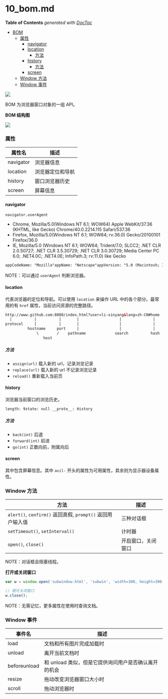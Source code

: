 # 10_bom.md

<!-- START doctoc generated TOC please keep comment here to allow auto update -->
<!-- DON'T EDIT THIS SECTION, INSTEAD RE-RUN doctoc TO UPDATE -->
**Table of Contents**  *generated with [DocToc](https://github.com/thlorenz/doctoc)*
- [BOM](#bom)
  - [属性](#%E5%B1%9E%E6%80%A7)
    - [navigator](#navigator)
    - [location](#location)
      - [方法](#%E6%96%B9%E6%B3%95)
    - [history](#history)
      - [方法](#%E6%96%B9%E6%B3%95-1)
    - [screen](#screen)
  - [Window 方法](#window-%E6%96%B9%E6%B3%95)
  - [Window 事件](#window-%E4%BA%8B%E4%BB%B6)
<!-- END doctoc generated TOC please keep comment here to allow auto update -->

![](../img/B/bom-intro.jpg)

BOM 为浏览器窗口对象的一组 API。

**BOM 结构图**

![](../img/B/bom-structure.jpg)

### 属性

|属性名|描述|
|------|----|
|navigator|浏览器信息|
|location|浏览器定位和导航|
|history|窗口浏览器历史|
|screen|屏幕信息|

#### navigator

`navigator.userAgent`

- Chrome, Mozilla/5.0(Windows NT 6.1; WOW64) Apple WebKit/37.36 (KHTML, like Gecko) Chrome/40.0.2214.115 Safari/537.36
- Firefox, Mozilla/5.0(Windows NT 6.1; WOW64; rv:36.0) Gecko/20100101 Firefox/36.0
- IE, Mozilla/5.0 (Windows NT 6.1; WOW64; Trident/7.0; SLCC2; .NET CLR 2.0.50727; .NET CLR 3.5.30729; .NET CLR 3.0.30729; Media Center PC 6.0; .NET4.0C; .NET4.0E; InfoPath.3; rv:11.0) like Gecko

```html
appCodeName: "Mozilla"appName: "Netscape"appVersion: "5.0 (Macintosh; Intel Mac OS X 10_10_3) AppleWebKit/537.36 (KHTML, like Gecko) Chrome/43.0.2357.124 Safari/537.36"cookieEnabled: truedoNotTrack: "1"geolocation: GeolocationhardwareConcurrency: 8language: "en-US"languages: Array[4]maxTouchPoints: 0mimeTypes: MimeTypeArrayonLine: truepermissions: Permissionsplatform: "MacIntel"plugins: PluginArrayproduct: "Gecko"productSub: "20030107"serviceWorker: ServiceWorkerContaineruserAgent: "Mozilla/5.0 (Macintosh; Intel Mac OS X 10_10_3) AppleWebKit/537.36 (KHTML, like Gecko) Chrome/43.0.2357.124 Safari/537.36"vendor: "Google Inc."vendorSub: ""webkitPersistentStorage: DeprecatedStorageQuotawebkitTemporaryStorage: DeprecatedStorageQuota__proto__: Navigator
```

NOTE：可以通过 `userAgent` 判断浏览器。

#### location

代表浏览器的定位和导航。可以使用 `location` 来操作 URL 中的各个部分。最常用的有 `href` 属性，当前访问资源的完整路径。

```html
http://www.github.com:8080/index.html?user=li-xinyang&lang=zh-CN#home
  |          |          |       |                  |              |
protocol     |          |       |                  |              |
          hostname     port     |                  |              |
              \        /    pathname             search          hash
                 host
```

##### 方法

- `assign(url)` 载入新的 url，记录浏览记录
- `replace(url)` 载入新的 url 不记录浏览记录
- `reload()` 重新载入当前页

#### history

浏览器当前窗口的浏览历史。

```html
length: 9state: null __proto__: History
```

##### 方法

- `back(int)` 后退
- `forward(int)` 前进
- `go(int)` 正数向前，附属向后

#### screen

其中包含屏幕信息。其中 `avil-` 开头的属性为可用属性，其余则为显示器设备属性。

### Window 方法

|方法|描述|
|----|----|
|`alert()`, `confirm()` 返回真假, `prompt()` 返回用户输入值| 三种对话框|
|`setTimeout()`, `setInterval()`| 计时器|
|`open()`, `close()`| 开启窗口，关闭窗口|

NOTE：对话框会阻塞线程。

**打开或关闭窗口**

```javascript
var w = window.open('subwindow.html', 'subwin', 'width=300, height=300, status=yes, resizable=yes');

// 既可关闭窗口
w.close();
```

NOTE：无需记忆，更多属性在使用时查询文档。

### Window 事件

|事件名|描述|
|------|----|
|load|文档和所有图片完成加载时|
|unload|离开当前文档时|
|beforeunload|和 unload 类似，但是它提供询问用户是否确认离开的机会|
|resize|拖动改变浏览器窗口大小时|
|scroll|拖动浏览器时|

